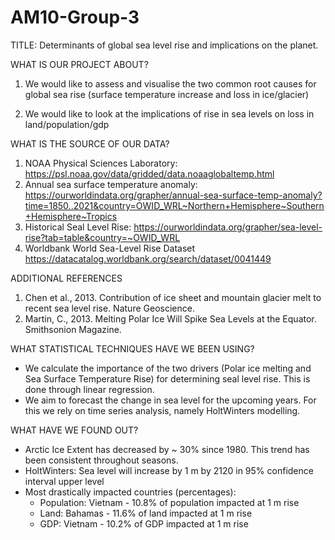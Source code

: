 # AM10-Group-3 

TITLE: Determinants of global sea level rise and implications on the planet. 

WHAT IS OUR PROJECT ABOUT?
1. We would like to assess and visualise the two common root causes for global sea rise (surface temperature increase and loss in ice/glacier) 

2. We would like to look at the implications of rise in sea levels on loss in land/population/gdp 

WHAT IS THE SOURCE OF OUR DATA?
1. NOAA Physical Sciences Laboratory: https://psl.noaa.gov/data/gridded/data.noaaglobaltemp.html 
2. Annual sea surface temperature anomaly: https://ourworldindata.org/grapher/annual-sea-surface-temp-anomaly?time=1850..2021&country=OWID_WRL~Northern+Hemisphere~Southern+Hemisphere~Tropics
3. Historical Seal Level Rise: https://ourworldindata.org/grapher/sea-level-rise?tab=table&country=~OWID_WRL
4. Worldbank World Sea-Level Rise Dataset https://datacatalog.worldbank.org/search/dataset/0041449

ADDITIONAL REFERENCES
1. Chen et al., 2013. Contribution of ice sheet and mountain glacier melt to recent sea level rise. Nature Geoscience.
2. Martin, C., 2013. Melting Polar Ice Will Spike Sea Levels at the Equator. Smithsonion Magazine.

WHAT STATISTICAL TECHNIQUES HAVE WE BEEN USING?
- We calculate the importance of the two drivers (Polar ice melting and Sea Surface Temperature Rise) for determining seal level rise. This is done through linear regression.
- We aim to forecast the change in sea level for the upcoming years. For this we rely on time series analysis, namely HoltWinters modelling.

WHAT HAVE WE FOUND OUT?
- Arctic Ice Extent has decreased by ~ 30% since 1980. This trend has been consistent throughout seasons.
- HoltWinters: Sea level will increase by 1 m by 2120 in 95% confidence interval upper level
- Most drastically impacted countries (percentages):
  - Population: Vietnam - 10.8% of population impacted at 1 m rise
  - Land: Bahamas - 11.6% of land impacted at 1 m rise
  - GDP: Vietnam - 10.2% of GDP impacted at 1 m rise
  





